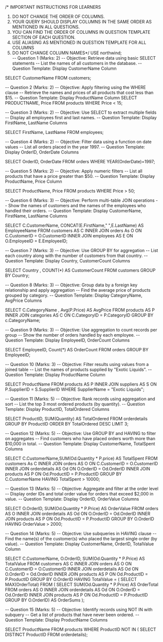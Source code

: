/* IMPORTANT INSTRUCTIONS FOR LEARNERS
1) DO NOT CHANGE THE ORDER OF COLUMNS.
2) YOUR QUERY SHOULD DISPLAY COLUMNS IN THE SAME ORDER AS MENTIONED IN ALL QUESTIONS.
3) YOU CAN FIND THE ORDER OF COLUMNS IN QUESTION TEMPLATE SECTION OF EACH QUESTION.
4) USE ALIASING AS MENTIONED IN QUESTION TEMPLATE FOR ALL COLUMNS
5) DO NOT CHANGE COLUMN NAMES*/
     USE northwind;              
-- Question 1 (Marks: 2)
-- Objective: Retrieve data using basic SELECT statements
-- List the names of all customers in the database.
-- Question Template: Display CustomerName Column

SELECT CustomerName FROM customers;

-- Question 2 (Marks: 2)
-- Objective: Apply filtering using the WHERE clause
-- Retrieve the names and prices of all products that cost less than $15.
-- Question Template: Display ProductName Column
SELECT PRODUCTNAME, Price FROM products WHERE Price < 15;

-- Question 3 (Marks: 2)
-- Objective: Use SELECT to extract multiple fields
-- Display all employees first and last names.
-- Question Template: Display FirstName, LastName Columns

SELECT FirstName, LastName FROM employees;

-- Question 4 (Marks: 2)
-- Objective: Filter data using a function on date values
-- List all orders placed in the year 1997.
-- Question Template: Display OrderID, OrderDate Columns

SELECT OrderID, OrderDate FROM orders WHERE YEAR(OrderDate)=1997;

-- Question 5 (Marks: 2)
-- Objective: Apply numeric filters
-- List all products that have a price greater than $50.
-- Question Template: Display ProductName, Price Column

SELECT ProductName, Price FROM products WHERE Price > 50;

-- Question 6 (Marks: 3)
-- Objective: Perform multi-table JOIN operations
-- Show the names of customers and the names of the employees who handled their orders.
-- Question Template: Display CustomerName, FirstName, LastName Columns

SELECT C.CustomerName, CONCAT(E.FirstName," ",E.LastName) AS EmployeeName
FROM customers AS C INNER JOIN orders As O
ON C.CustomerID = O.CustomerID
INNER JOIN employees AS E
ON O.EmployeeID = E.EmployeeID;

-- Question 7 (Marks: 3)
-- Objective: Use GROUP BY for aggregation
-- List each country along with the number of customers from that country.
-- Question Template: Display Country, CustomerCount Columns

SELECT Country , COUNT(*) AS CustomerCount
FROM customers
GROUP BY Country;

-- Question 8 (Marks: 3)
-- Objective: Group data by a foreign key relationship and apply aggregation
-- Find the average price of products grouped by category.
-- Question Template: Display CategoryName, AvgPrice Columns

SELECT C.CategoryName , Avg(P.Price) AS AvgPrice
FROM products AS P INNER JOIN categories AS C
ON C.CategoryID = P.CategoryID
GROUP BY c.CategoryName;

-- Question 9 (Marks: 3)
-- Objective: Use aggregation to count records per group
-- Show the number of orders handled by each employee.
-- Question Template: Display EmployeeID, OrderCount Columns

SELECT EmployeeID, Count(*) AS OrderCount 
FROM orders
GROUP BY EmployeeID;

-- Question 10 (Marks: 3)
-- Objective: Filter results using values from a joined table
-- List the names of products supplied by "Exotic Liquids".
-- Question Template: Display ProductName Column

SELECT ProductName
FROM products AS P INNER JOIN suppliers AS S
ON P.SupplierID = S.SupplierID
WHERE SupplierName = "Exotic Liquids";

-- Question 11 (Marks: 5)
-- Objective: Rank records using aggregation and sort
-- List the top 3 most ordered products (by quantity).
-- Question Template: Display ProductID, TotalOrdered Columns

SELECT ProductID, SUM(Quantity) AS TotalOrdered
FROM orderdetails
GROUP BY ProductID
ORDER BY TotalOrdered DESC
LIMIT 3;

-- Question 12 (Marks: 5)
-- Objective: Use GROUP BY and HAVING to filter on aggregates
-- Find customers who have placed orders worth more than $10,000 in total.
-- Question Template: Display CustomerName, TotalSpent Columns

SELECT C.CustomerName,SUM(Od.Quantity * P.price) AS TotalSpent
FROM customers As C INNER JOIN orders AS O
ON C.CustomerID = O.CustomerID
INNER JOIN orderdetails AS Od
ON O.OrderID = Od.OrderID
INNER JOIN products AS P
ON Od.ProductID = P.ProductID
GROUP BY C.CustomerName
HAVING TotalSpent > 10000;

-- Question 13 (Marks: 5)
-- Objective: Aggregate and filter at the order level
-- Display order IDs and total order value for orders that exceed $2,000 in value.
-- Question Template: Display OrderID, OrderValue Columns

SELECT O.OrderID, SUM(Od.Quantity * P.Price) AS OrderValue
FROM orders AS O INNER JOIN orderdetails AS Od
ON O.OrderID = Od.OrderID
INNER JOIN products AS P
ON Od.ProductID = P.ProductID
GROUP BY O.OrderID
HAVING OrderValue > 2000;

-- Question 14 (Marks: 5)
-- Objective: Use subqueries in HAVING clause
-- Find the name(s) of the customer(s) who placed the largest single order (by value).
-- Question Template: Display CustomerName, OrderID, TotalValue Column

SELECT C.CustomerName, O.OrderID, SUM(Od.Quantity * P.Price) AS TotalValue
FROM customers AS C INNER JOIN orders AS O
ON C.CustomerID = O.CustomerID
INNER JOIN orderdetails AS Od
ON O.OrderID = Od.OrderID
INNER JOIN products AS P
ON Od.ProductID = P.ProductID
GROUP BY O.OrderID
HAVING TotalValue = ( SELECT MAX(OrderTotal) 
						FROM ( SELECT SUM(Od.Quantity * P.Price) AS OrderTotal
								FROM orders AS O INNER JOIN orderdetails AS Od
                                ON O.OrderID = Od.OrderID
                                INNER JOIN products AS P
                                ON Od.ProductID = P.ProductID
                                GROUP BY O.OrderID) AS OrderSums
	);

-- Question 15 (Marks: 5)
-- Objective: Identify records using NOT IN with subquery
-- Get a list of products that have never been ordered.
-- Question Template: Display ProductName Columns

SELECT ProductName 
FROM products
WHERE ProductID NOT IN ( SELECT DISTINCT ProductID FROM orderdetails);
